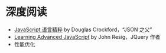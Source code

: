 # 深度阅读

* [JavaScript 语言精粹](https://book.douban.com/subject/3590768/) by Douglas Crockford，“JSON 之父” 
* [Learning Advanced JavaScript](http://ejohn.org/apps/learn/) by John Resig，JQuery 作者
* 性能优化